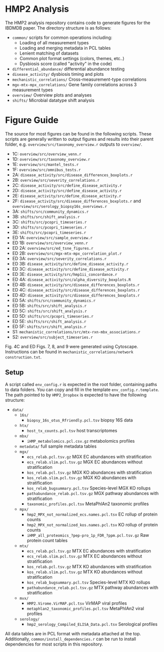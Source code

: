 # HMP2 Analysis
The HMP2 analysis repository contains code to generate figures for the IBDMDB paper.
The directory structure is as follows:

* `common/` scripts for common operations including:
	* Loading of all measurement types
	* Loading and merging metadata in PCL tables
	* Lenient matching of datasets
	* Common plot format settings (colors, themes, etc..)
	* Dysbiosis score (called "activity" in the code)
* `differential_abundance/` differential abundance testing
* `disease_activity/` dysbiosis timing and plots
* `mechanistic_correlations/` Cross-measurement-type correlations
* `mgx-mtx-mpx_correlations/` Gene family correlations across 3 measurement types
* `overview/` Overview plots and analyses
* `shifts/` Microbial datatype shift analysis

# Figure Guide
The source for most figures can be found in the following scripts. These scripts are generally written to output figures and results into their parent folder, e.g. `overview/src/taxonomy_overview.r` outputs to `overview/`.

* 1C: `overview/src/overview_venn.r`
* 1D: `overview/src/taxonomy_overview.r`
* 1E: `overview/src/mantel_tests.r`
* 1F: `overview/src/omnibus_tests.r`
* 2A: `disease_activity/src/disease_differences_boxplots.r`
* 2B: `overview/src/severity_correlations.r`
* 2C: `disease_activity/src/define_disease_activity.r`
* 2D: `disease_activity/src/define_disease_activity.r`
* 2E: `disease_activity/src/define_disease_activity.r`
* 2F: `disease_activity/src/disease_differences_boxplots.r` and `overview/src/serology_biopsy16s_overviews.r`
* 3A: `shifts/src/community_dynamics.r`
* 3B: `shifts/src/shift_analysis.r`
* 3C: `shifts/src/pcopri_timeseries.r`
* 3D: `shifts/src/pcopri_timeseries.r`
* 3E: `shifts/src/pcopri_timeseries.r`
* ED 1A: `overview/src/sample_overview.r`
* ED 1B: `overview/src/overview_venn.r`
* ED 2A: `overview/src/ed_tsne_figures.r`
* ED 2B: `overview/src/mgx-mtx-mpx_correlation_plot.r`
* ED 3A: `overview/src/severity_correlations.r`
* ED 3B: `disease_activity/src/define_disease_activity.r`
* ED 3C: `disease_activity/src/define_disease_activity.r`
* ED 3E: `disease_activity/src/hmp1ii_concordance.r`
* ED 4A: `disease_activity/src/alpha_diversity_boxplots.R`
* ED 4B: `disease_activity/src/disease_differences_boxplots.r`
* ED 4C: `disease_activity/src/disease_differences_boxplots.r`
* ED 4D: `disease_activity/src/disease_differences_boxplots.r`
* ED 5A: `shifts/src/community_dynamics.r`
* ED 5B: `shifts/src/shift_analysis.r`
* ED 5C: `shifts/src/shift_analysis.r`
* ED 5D: `shifts/src/pcopri_timeseries.r`
* ED 5E: `shifts/src/shift_analysis.r`
* ED 5F: `shifts/src/shift_analysis.r`
* S1: `mechanistic_correlations/src/mtx-rxn-mbx_associations.r`
* S2: `overview/src/subject_timeseries.r`

Fig. 4C and ED Figs. 7, 8, and 9 were generated using Cytoscape. Instructions can be found in `mechanistic_correlations/network construction.txt`.

## Setup
A script called `env_config.r` is expected in the root folder, containing paths to data folders. You can copy and fill in the template `env_config.r.template`. The path pointed to by `HMP2_Dropbox` is expected to have the following structure:

* `data/`
	* `16s/`
		* `biopsy_16s_otus_Rfriendly.pcl.tsv` biopsy 16S data
	* `htx/`
		* `host_tx_counts.pcl.tsv` host transcriptomes
	* `mbx/`
		* `iHMP_metabolomics.pcl.csv.gz` metabolomics profiles
	* `metadata/` full sample metadata tables
	* `mgx/`
		* `ecs_relab.pcl.tsv.gz` MGX EC abundances with stratification
		* `ecs_relab.slim.pcl.tsv.gz` MGX EC abundances without stratification
		* `kos_relab.pcl.tsv.gz` MGX KO abundances with stratification
		* `kos_relab.slim.pcl.tsv.gz` MGX KO abundances with stratification
		* `kos_relab_bugsummary.pcl.tsv` Species-level MGX KO rollups
		* `pathabundance_relab.pcl.tsv.gz` MGX pathway abundances with stratification
		* `taxonomic_profiles.pcl.tsv` MetaPhlAn2 taxonomic profiles
	* `mpx/`
		* `hmp2_MPX_not_normalized_ecs.names.pcl.tsv` EC rollup of protein counts
		* `hmp2_MPX_not_normalized_kos.names.pcl.tsv` KO rollup of protein counts
		* `iHMP_all_proteomics_?pep-pro_1p_FDR_?ppm.pcl.tsv.gz` Raw protein count tables
	* `mtx/`
		* `ecs_relab.pcl.tsv.gz` MTX EC abundances with stratification
		* `ecs_relab.slim.pcl.tsv.gz` MTX EC abundances without stratification
		* `kos_relab.pcl.tsv.gz` MTX KO abundances with stratification
		* `kos_relab.slim.pcl.tsv.gz` MTX KO abundances without stratification
		* `kos_relab_bugsummary.pcl.tsv` Species-level MTX KO rollups
		* `pathabundance_relab.pcl.tsv.gz` MTX pathway abundances with stratification
	* `mvx/`
		* `HMP2.Virome.VirMAP.pcl.tsv` VirMAP viral profiles
		* `metaphlan2_taxonomic_profiles.pcl.tsv` MetaPhlAn2 viral profiles
	* `serology/`
		* `hmp2_serology_Compiled_ELISA_Data.pcl.tsv` Serological profiles

All data tables are in PCL format with metadata attached at the top.
Additionally, `common/install_dependencies.r` can be run to install dependencies for most scripts in this repository.
